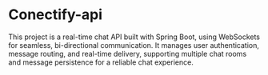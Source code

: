 # Conectify-api
This project is a real-time chat API built with Spring Boot, using WebSockets for seamless, bi-directional communication. It manages user authentication, message routing, and real-time delivery, supporting multiple chat rooms and message persistence for a reliable chat experience.
